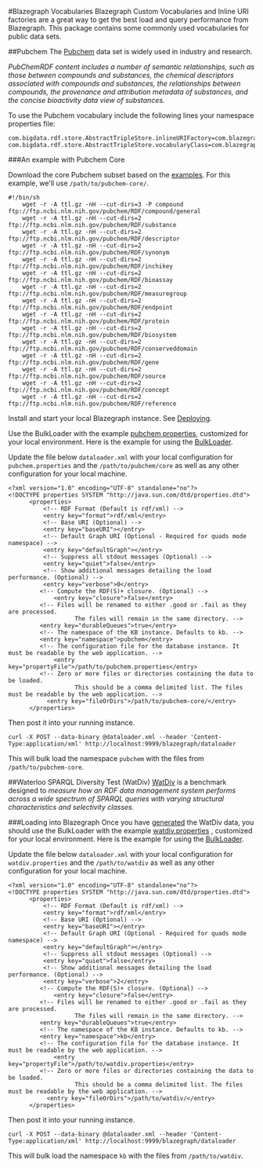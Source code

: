 #Blazegraph Vocabularies
Blazegraph Custom Vocabularies and Inline URI factories are a great way to get the best load and query performance from Blazegraph.   This package contains some commonly used vocabularies for public data sets.

##Pubchem
The [Pubchem](https://pubchem.ncbi.nlm.nih.gov/rdf/) data set is widely used in industry and research. 

_PubChemRDF content includes a number of semantic relationships, such as those between compounds and substances, the chemical descriptors associated with compounds and substances, the relationships between compounds, the provenance and attribution metadata of substances, and the concise bioactivity data view of substances._


To use the Pubchem vocabulary include the following lines your namespace properties file:

```
com.bigdata.rdf.store.AbstractTripleStore.inlineURIFactory=com.blazegraph.vocab.pubchem.PubChemInlineURIFactory
com.bigdata.rdf.store.AbstractTripleStore.vocabularyClass=com.blazegraph.vocab.pubchem.PubChemVocabulary
```

###An example with Pubchem Core

Download the core Pubchem subset based on the [examples](https://pubchem.ncbi.nlm.nih.gov/rdf/#_Toc421254667).  For this example, we'll use `/path/to/pubchem-core/`.

```
#!/bin/sh
    wget -r -A ttl.gz -nH --cut-dirs=3 -P compound ftp://ftp.ncbi.nlm.nih.gov/pubchem/RDF/compound/general
    wget -r -A ttl.gz -nH --cut-dirs=2 ftp://ftp.ncbi.nlm.nih.gov/pubchem/RDF/substance
    wget -r -A ttl.gz -nH --cut-dirs=2 ftp://ftp.ncbi.nlm.nih.gov/pubchem/RDF/descriptor
    wget -r -A ttl.gz -nH --cut-dirs=2 ftp://ftp.ncbi.nlm.nih.gov/pubchem/RDF/synonym
    wget -r -A ttl.gz -nH --cut-dirs=2 ftp://ftp.ncbi.nlm.nih.gov/pubchem/RDF/inchikey
    wget -r -A ttl.gz -nH --cut-dirs=2 ftp://ftp.ncbi.nlm.nih.gov/pubchem/RDF/bioassay
    wget -r -A ttl.gz -nH --cut-dirs=2 ftp://ftp.ncbi.nlm.nih.gov/pubchem/RDF/measuregroup
    wget -r -A ttl.gz -nH --cut-dirs=2 ftp://ftp.ncbi.nlm.nih.gov/pubchem/RDF/endpoint
    wget -r -A ttl.gz -nH --cut-dirs=2 ftp://ftp.ncbi.nlm.nih.gov/pubchem/RDF/protein
    wget -r -A ttl.gz -nH --cut-dirs=2 ftp://ftp.ncbi.nlm.nih.gov/pubchem/RDF/biosystem
    wget -r -A ttl.gz -nH --cut-dirs=2 ftp://ftp.ncbi.nlm.nih.gov/pubchem/RDF/conserveddomain
    wget -r -A ttl.gz -nH --cut-dirs=2 ftp://ftp.ncbi.nlm.nih.gov/pubchem/RDF/gene
    wget -r -A ttl.gz -nH --cut-dirs=2 ftp://ftp.ncbi.nlm.nih.gov/pubchem/RDF/source
    wget -r -A ttl.gz -nH --cut-dirs=2 ftp://ftp.ncbi.nlm.nih.gov/pubchem/RDF/concept
    wget -r -A ttl.gz -nH --cut-dirs=2 ftp://ftp.ncbi.nlm.nih.gov/pubchem/RDF/reference

```

Install and start your local Blazegraph instance.  See [Deploying](https://wiki.blazegraph.com/wiki/index.php/NanoSparqlServer#Deploying_NanoSparqlServer).

Use the BulkLoader with the example [pubchem properties](src/main/resources/namespace/pubchem/pubchem.properties), customized for your local environment.   Here is the example for using the [BulkLoader](https://wiki.blazegraph.com/wiki/index.php/REST_API#Bulk_Load_Configuration).

Update the file below `dataloader.xml` with your local configuration for `pubchem.properties` and the `/path/to/pubchem/core` as well as any other configuration for your local machine.

```
<?xml version="1.0" encoding="UTF-8" standalone="no"?> 
<!DOCTYPE properties SYSTEM "http://java.sun.com/dtd/properties.dtd"> 
	  <properties>
	      <!-- RDF Format (Default is rdf/xml) --> 
	      <entry key="format">rdf/xml</entry> 
	      <!-- Base URI (Optional) --> 
	      <entry key="baseURI"></entry> 
	      <!-- Default Graph URI (Optional - Required for quads mode namespace) --> 
	      <entry key="defaultGraph"></entry> 
	      <!-- Suppress all stdout messages (Optional) --> 
	      <entry key="quiet">false</entry> 
	      <!-- Show additional messages detailing the load performance. (Optional) --> 
	      <entry key="verbose">0</entry> 
	     <!-- Compute the RDF(S)+ closure. (Optional) --> 
             <entry key="closure">false</entry> 
	     <!-- Files will be renamed to either .good or .fail as they are processed. 
                   The files will remain in the same directory. -->
	     <entry key="durableQueues">true</entry> 
	     <!-- The namespace of the KB instance. Defaults to kb. --> 
	     <entry key="namespace">pubchem</entry> 
	     <!-- The configuration file for the database instance. It must be readable by the web application. --> 
             <entry key="propertyFile">/path/to/pubchem.properties</entry> 
	     <!-- Zero or more files or directories containing the data to be loaded. 
                   This should be a comma delimited list. The files must be readable by the web application. -->
           <entry key="fileOrDirs">/path/to/pubchem-core/</entry>
      </properties>
```

Then post it into your running instance.

```
curl -X POST --data-binary @dataloader.xml --header 'Content-Type:application/xml' http://localhost:9999/blazegraph/dataloader
```

This will bulk load the namespace `pubchem` with the files from `/path/to/pubchem-core`.

##Waterloo SPARQL Diversity Test (WatDiv)
[WatDiv](http://dsg.uwaterloo.ca/watdiv/) is a benchmark designed to _measure how an RDF data management system performs across a wide spectrum of SPARQL queries with varying structural characteristics and selectivity classes._

###Loading into Blazegraph
Once you have [generated](http://dsg.uwaterloo.ca/watdiv/#dataset) the WatDiv data, you should use the BulkLoader with the example [watdiv.properties](src/main/resources/namespace/watdiv/watdiv.properties) , customized for your local environment.   Here is the example for using the [BulkLoader](https://wiki.blazegraph.com/wiki/index.php/REST_API#Bulk_Load_Configuration).

Update the file below `dataloader.xml` with your local configuration for `watdiv.properties` and the `/path/to/watdiv` as well as any other configuration for your local machine.

```
<?xml version="1.0" encoding="UTF-8" standalone="no"?>
<!DOCTYPE properties SYSTEM "http://java.sun.com/dtd/properties.dtd">
      <properties>
          <!-- RDF Format (Default is rdf/xml) -->
          <entry key="format">rdf/xml</entry>
          <!-- Base URI (Optional) -->
          <entry key="baseURI"></entry>
          <!-- Default Graph URI (Optional - Required for quads mode namespace) -->
          <entry key="defaultGraph"></entry>
          <!-- Suppress all stdout messages (Optional) -->
          <entry key="quiet">false</entry>
          <!-- Show additional messages detailing the load performance. (Optional) -->
          <entry key="verbose">2</entry>
         <!-- Compute the RDF(S)+ closure. (Optional) -->
             <entry key="closure">false</entry>
         <!-- Files will be renamed to either .good or .fail as they are processed.
                   The files will remain in the same directory. -->
         <entry key="durableQueues">true</entry>
         <!-- The namespace of the KB instance. Defaults to kb. -->
         <entry key="namespace">kb</entry>
         <!-- The configuration file for the database instance. It must be readable by the web application. -->
             <entry key="propertyFile">/path/to/watdiv.properties</entry>
         <!-- Zero or more files or directories containing the data to be loaded.
                   This should be a comma delimited list. The files must be readable by the web application. -->
           <entry key="fileOrDirs">/path/to/watdiv/</entry>
      </properties>
```

Then post it into your running instance.

```
curl -X POST --data-binary @dataloader.xml --header 'Content-Type:application/xml' http://localhost:9999/blazegraph/dataloader
```

This will bulk load the namespace `kb` with the files from `/path/to/watdiv`.

